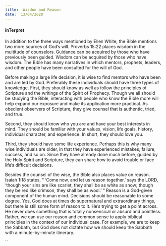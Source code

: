 ```yaml
---
title:  Wisdom and Reason
date:  13/04/2020
---
```


#### inTerpret

In addition to the three ways mentioned by Ellen White, the Bible mentions two more sources of God’s will. Proverbs 15:22 places wisdom in the multitude of counselors. Guidance can be acquired by those who have previously been guided. Wisdom can be acquired by those who have wisdom. The Bible has many narratives in which mentors, prophets, leaders, and other people have been consulted for the will of God.

Before making a large life decision, it is wise to find mentors who have been and are led by God. Preferably these individuals should have three types of knowledge. First, they should know as well as follow the principles of Scripture and the writings of the Spirit of Prophecy. Though we all should be studying the Bible, interacting with people who know the Bible more will help expand our exposure and make its application more practical. As obedient observers of Scripture, they give counsel that is authentic, tried, and true.

Second, they should know who you are and have your best interests in mind. They should be familiar with your values, vision, life goals, history, individual character, and experience. In short, they should love you.

Third, they should have some life experience. Perhaps this is why many wise individuals are older, in that they have experienced mistakes, failure, success, and so on. Since they have already done much before, guided by the Holy Spirit and Scripture, they can share how to avoid trouble or face life’s difficult decisions.

Besides the counsel of the wise, the Bible also places value on reason. Isaiah 1:18 states, “ ‘Come now, and let us reason together,’ says the LORD, ‘though your sins are like scarlet, they shall be as white as snow; though they be red like crimson, they shall be as wool.’ ” Reason is a God-given component of the human mind. Decisions should be reasonable to some degree. Yes, God does at times do supernatural and extraordinary things, but there is still some form of reason to it. He’s trying to get a point across. He never does something that is totally nonsensical or absurd and pointless. Rather, we can use our reason and common sense to apply biblical principles in the context of our individual case. For example, we are to keep the Sabbath, but God does not dictate how we should keep the Sabbath with a minute-by-minute itinerary.

``